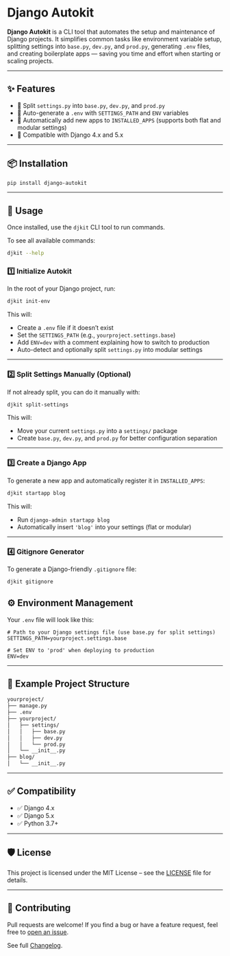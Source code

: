 # Django Autokit

**Django Autokit** is a CLI tool that automates the setup and maintenance of Django projects. It simplifies common tasks like environment variable setup, splitting settings into `base.py`, `dev.py`, and `prod.py`, generating `.env` files, and creating boilerplate apps — saving you time and effort when starting or scaling projects.

---

## ✨ Features

- 📁 Split `settings.py` into `base.py`, `dev.py`, and `prod.py`
- 🔐 Auto-generate a `.env` with `SETTINGS_PATH` and `ENV` variables
- 🧠 Automatically add new apps to `INSTALLED_APPS` (supports both flat and modular settings)
- 🔄 Compatible with Django 4.x and 5.x

---

## 📦 Installation

```bash
pip install django-autokit
```

---

## 🚀 Usage

Once installed, use the `djkit` CLI tool to run commands.

To see all available commands:

```bash
djkit --help
```

### 1️⃣ Initialize Autokit

In the root of your Django project, run:

```bash
djkit init-env
```

This will:

- Create a `.env` file if it doesn’t exist
- Set the `SETTINGS_PATH` (e.g., `yourproject.settings.base`)
- Add `ENV=dev` with a comment explaining how to switch to production
- Auto-detect and optionally split `settings.py` into modular settings

---

### 2️⃣ Split Settings Manually (Optional)

If not already split, you can do it manually with:

```bash
djkit split-settings
```

This will:

- Move your current `settings.py` into a `settings/` package
- Create `base.py`, `dev.py`, and `prod.py` for better configuration separation

---

### 3️⃣ Create a Django App

To generate a new app and automatically register it in `INSTALLED_APPS`:

```bash
djkit startapp blog
```

This will:

- Run `django-admin startapp blog`
- Automatically insert `'blog'` into your settings (flat or modular)

---

### 4️⃣ Gitignore Generator

To generate a Django-friendly `.gitignore` file:

```bash
djkit gitignore
```


## ⚙️ Environment Management

Your `.env` file will look like this:

```env
# Path to your Django settings file (use base.py for split settings)
SETTINGS_PATH=yourproject.settings.base

# Set ENV to 'prod' when deploying to production
ENV=dev
```

---

## 📁 Example Project Structure

```bash
yourproject/
├── manage.py
├── .env
├── yourproject/
│   ├── settings/
│   │   ├── base.py
│   │   ├── dev.py
│   │   └── prod.py
│   └── __init__.py
├── blog/
│   └── __init__.py
```

---

## ✅ Compatibility

- ✅ Django 4.x
- ✅ Django 5.x
- ✅ Python 3.7+

---

## 🛡 License

This project is licensed under the MIT License – see the [LICENSE](./LICENSE) file for details.

---

## 🤝 Contributing

Pull requests are welcome! If you find a bug or have a feature request, feel free to [open an issue](https://github.com/niyimarc/django_autokit/issues).

See full [Changelog](https://github.com/niyimarc/django_autokit/blob/master/CHANGELOG.md).

